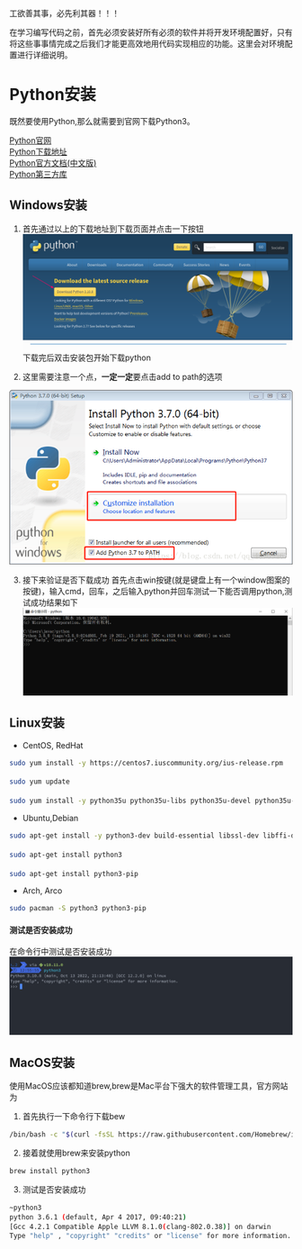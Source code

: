 工欲善其事，必先利其器！！！

在学习编写代码之前，首先必须安装好所有必须的软件并将开发环境配置好，只有将这些事事情完成之后我们才能更高效地用代码实现相应的功能。这里会对环境配置进行详细说明。

# Python安装
既然要使用Python,那么就需要到官网下载Python3。

[Python官网](https://www.python.org/) <br>
[Python下载地址](https://www.python.org/downloads/) <br>
[Python官方文档(中文版)](https://docs.python.org/zh-cn/3/) <br>
[Python第三方库](https://pypi.org/)

## Windows安装
1. 首先通过以上的下载地址到下载页面并点击一下按钮
![](../_media/python_page.png)
下载完后双击安装包开始下载python

2. 这里需要注意一个点，**一定一定**要点击add to path的选项

![](../_media/python_add_path.png)

3. 接下来验证是否下载成功
首先点击win按键(就是键盘上有一个window图案的按键)，输入cmd，回车，之后输入python并回车测试一下能否调用python,测试成功结果如下
![](../_media/cmd.png)


## Linux安装
- CentOS, RedHat
```bash
sudo yum install -y https://centos7.iuscommunity.org/ius-release.rpm

sudo yum update

sudo yum install -y python35u python35u-libs python35u-devel python35u-pip
```

- Ubuntu,Debian
```bash
sudo apt-get install -y python3-dev build-essential libssl-dev libffi-dev libxml2 libxml2-dev libxslt1-dev zlib1g-dev libcurl4-openssl-dev

sudo apt-get install python3 

sudo apt-get install python3-pip
```

- Arch, Arco
```bash
sudo pacman -S python3 python3-pip
```

#### 测试是否安装成功
在命令行中测试是否安装成功
![](../_media/python_linux_test.png)


## MacOS安装
使用MacOS应该都知道brew,brew是Mac平台下强大的软件管理工具，官方网站为

1. 首先执行一下命令行下载bew
```bash
/bin/bash -c "$(curl -fsSL https://raw.githubusercontent.com/Homebrew/install/master/install.sh)"
```

2. 接着就使用brew来安装python
```bash
brew install python3
```

3. 测试是否安装成功
```bash
~python3
python 3.6.1 (default, Apr 4 2017, 09:40:21)
[Gcc 4.2.1 Compatible Apple LLVM 8.1.0(clang-802.0.38)] on darwin
Type "help" , "copyright" "credits" or "license" for more information.
```